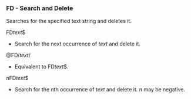 ### FD - Search and Delete

Searches for the specified text string and deletes it.

FD*text*$
- Search for the next occurrence of *text* and delete it.

@FD/*text*/
- Equivalent to FD*text*$.

*n*FD*text*$
- Search for the *n*th occurrence of *text* and delete it. *n* may
be negative.

